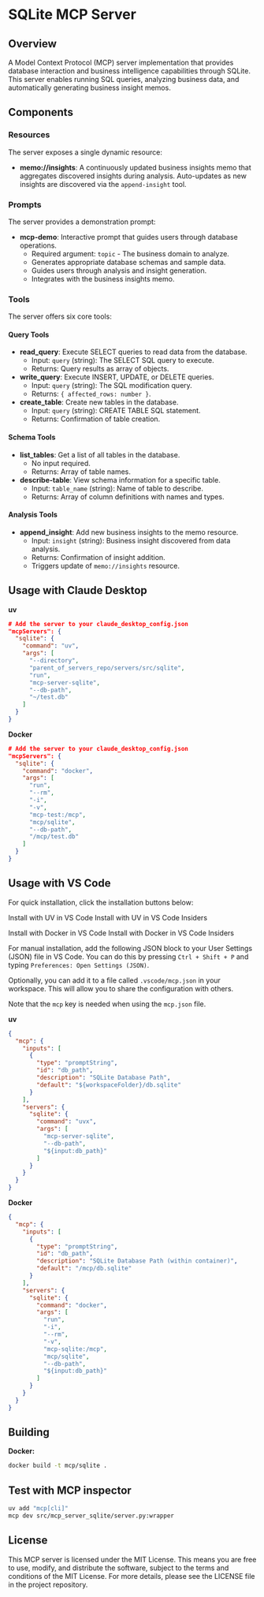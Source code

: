 # SQLite MCP Server

## Overview

A Model Context Protocol (MCP) server implementation that provides database interaction and business intelligence capabilities through SQLite. This server enables running SQL queries, analyzing business data, and automatically generating business insight memos.

## Components

### Resources

The server exposes a single dynamic resource:

-   **memo://insights**: A continuously updated business insights memo that aggregates discovered insights during analysis. Auto-updates as new insights are discovered via the `append-insight` tool.

### Prompts

The server provides a demonstration prompt:

-   **mcp-demo**: Interactive prompt that guides users through database operations.
    *   Required argument: `topic` - The business domain to analyze.
    *   Generates appropriate database schemas and sample data.
    *   Guides users through analysis and insight generation.
    *   Integrates with the business insights memo.

### Tools

The server offers six core tools:

#### Query Tools

-   **read_query**: Execute SELECT queries to read data from the database.
    *   Input: `query` (string): The SELECT SQL query to execute.
    *   Returns: Query results as array of objects.
-   **write_query**: Execute INSERT, UPDATE, or DELETE queries.
    *   Input: `query` (string): The SQL modification query.
    *   Returns: `{ affected_rows: number }`.
-   **create_table**: Create new tables in the database.
    *   Input: `query` (string): CREATE TABLE SQL statement.
    *   Returns: Confirmation of table creation.

#### Schema Tools

-   **list_tables**: Get a list of all tables in the database.
    *   No input required.
    *   Returns: Array of table names.
-   **describe-table**: View schema information for a specific table.
    *   Input: `table_name` (string): Name of table to describe.
    *   Returns: Array of column definitions with names and types.

#### Analysis Tools

-   **append_insight**: Add new business insights to the memo resource.
    *   Input: `insight` (string): Business insight discovered from data analysis.
    *   Returns: Confirmation of insight addition.
    *   Triggers update of `memo://insights` resource.

## Usage with Claude Desktop

**uv**

```json
# Add the server to your claude_desktop_config.json
"mcpServers": {
  "sqlite": {
    "command": "uv",
    "args": [
      "--directory",
      "parent_of_servers_repo/servers/src/sqlite",
      "run",
      "mcp-server-sqlite",
      "--db-path",
      "~/test.db"
    ]
  }
}
```

**Docker**

```json
# Add the server to your claude_desktop_config.json
"mcpServers": {
  "sqlite": {
    "command": "docker",
    "args": [
      "run",
      "--rm",
      "-i",
      "-v",
      "mcp-test:/mcp",
      "mcp/sqlite",
      "--db-path",
      "/mcp/test.db"
    ]
  }
}
```

## Usage with VS Code

For quick installation, click the installation buttons below:

Install with UV in VS Code Install with UV in VS Code Insiders

Install with Docker in VS Code Install with Docker in VS Code Insiders

For manual installation, add the following JSON block to your User Settings (JSON) file in VS Code. You can do this by pressing `Ctrl + Shift + P` and typing `Preferences: Open Settings (JSON)`.

Optionally, you can add it to a file called `.vscode/mcp.json` in your workspace. This will allow you to share the configuration with others.

Note that the `mcp` key is needed when using the `mcp.json` file.

**uv**

```json
{
  "mcp": {
    "inputs": [
      {
        "type": "promptString",
        "id": "db_path",
        "description": "SQLite Database Path",
        "default": "${workspaceFolder}/db.sqlite"
      }
    ],
    "servers": {
      "sqlite": {
        "command": "uvx",
        "args": [
          "mcp-server-sqlite",
          "--db-path",
          "${input:db_path}"
        ]
      }
    }
  }
}
```

**Docker**

```json
{
  "mcp": {
    "inputs": [
      {
        "type": "promptString",
        "id": "db_path",
        "description": "SQLite Database Path (within container)",
        "default": "/mcp/db.sqlite"
      }
    ],
    "servers": {
      "sqlite": {
        "command": "docker",
        "args": [
          "run",
          "-i",
          "--rm",
          "-v",
          "mcp-sqlite:/mcp",
          "mcp/sqlite",
          "--db-path",
          "${input:db_path}"
        ]
      }
    }
  }
}
```

## Building

**Docker:**

```bash
docker build -t mcp/sqlite .
```

## Test with MCP inspector

```bash
uv add "mcp[cli]"
mcp dev src/mcp_server_sqlite/server.py:wrapper
```

## License

This MCP server is licensed under the MIT License. This means you are free to use, modify, and distribute the software, subject to the terms and conditions of the MIT License. For more details, please see the LICENSE file in the project repository.
